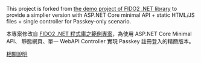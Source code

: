 This project is forked from [the demo project of FIDO2 .NET library](https://github.com/passwordless-lib/fido2-net-lib/tree/master/Demo) to provide
a simplier version with ASP.NET Core minimal API + static HTML/JS files + single controller for Passkey-only scenario.

本專案修改自 [FIDO2 .NET 程式庫之範例專案](https://github.com/passwordless-lib/fido2-net-lib/tree/master/Demo)，為使用 ASP.NET Core Minimal API、
靜態網頁、單一 WebAPI Controller 實現 Passkey 註冊登入的精簡版本。

[相關說明](https://blog.darkthread.net/blog/passkey-demo)

